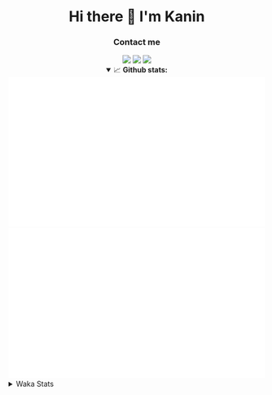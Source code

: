 <div align="center">
 <h1>Hi there 👋 I'm Kanin</h1>
 <h3>Contact me</h3>
 <a href="mailto:im@kanin.dev"><img src="https://img.shields.io/badge/gmail-%23D14836.svg?&style=for-the-badge&logo=gmail&logoColor=white"/></a>
 <a href="https://twitter.com/KaninDev"><img src="https://img.shields.io/badge/twitter-%231DA1F2.svg?&style=for-the-badge&logo=twitter&logoColor=white"/></a>
 <a href="https://www.linkedin.com/in/KaninDev"><img src="https://img.shields.io/badge/linkedin-%230077B5.svg?&style=for-the-badge&logo=linkedin&logoColor=white"/></a>
<details open>
  <summary>📈 <b>Github stats:</b></summary>
  <img src="https://github.com/Kanin/Kanin/blob/master/scripts/GitHubStats/generated/overview.svg"/>
  <img src="https://github.com/Kanin/Kanin/blob/master/scripts/GitHubStats/generated/languages.svg"/>
</details>
</div>

<details>
 <summary>Waka Stats</summary>

<!--START_SECTION:waka-->
![Code Time](http://img.shields.io/badge/Code%20Time-1%2C862%20hrs%2030%20mins-blue)

![Profile Views](http://img.shields.io/badge/Profile%20Views-1-blue)

![Lines of code](https://img.shields.io/badge/From%20Hello%20World%20I%27ve%20Written-20%20Thousand%20lines%20of%20code-blue)

**🐱 My GitHub Data** 

> 🏆 245 Contributions in the Year 2022
 > 
> 📦 88.5 kB Used in GitHub's Storage 
 > 
> 🚫 Not Opted to Hire
 > 
> 📜 15 Public Repositories 
 > 
> 🔑 9 Private Repositories  
 > 
**I'm a Night 🦉** 

```text
🌞 Morning    80 commits     ████░░░░░░░░░░░░░░░░░░░░░   16.67% 
🌆 Daytime    112 commits    █████░░░░░░░░░░░░░░░░░░░░   23.33% 
🌃 Evening    168 commits    ████████░░░░░░░░░░░░░░░░░   35.0% 
🌙 Night      120 commits    ██████░░░░░░░░░░░░░░░░░░░   25.0%

```
📅 **I'm Most Productive on Saturday** 

```text
Monday       56 commits     ███░░░░░░░░░░░░░░░░░░░░░░   11.67% 
Tuesday      49 commits     ██░░░░░░░░░░░░░░░░░░░░░░░   10.21% 
Wednesday    80 commits     ████░░░░░░░░░░░░░░░░░░░░░   16.67% 
Thursday     83 commits     ████░░░░░░░░░░░░░░░░░░░░░   17.29% 
Friday       57 commits     ███░░░░░░░░░░░░░░░░░░░░░░   11.88% 
Saturday     85 commits     ████░░░░░░░░░░░░░░░░░░░░░   17.71% 
Sunday       70 commits     ███░░░░░░░░░░░░░░░░░░░░░░   14.58%

```


📊 **This Week I Spent My Time On** 

```text
⌚︎ Time Zone: America/New_York

💬 Programming Languages: 
Python                   43 mins             █████████████░░░░░░░░░░░░   51.54% 
virtualenv               15 mins             ████░░░░░░░░░░░░░░░░░░░░░   18.68% 
JavaScript               15 mins             ████░░░░░░░░░░░░░░░░░░░░░   18.6% 
.env file                3 mins              █░░░░░░░░░░░░░░░░░░░░░░░░   3.65% 
INI                      2 mins              ░░░░░░░░░░░░░░░░░░░░░░░░░   3.01%

🔥 Editors: 
PyCharm                  1 hr 4 mins         ███████████████████░░░░░░   76.01% 
IntelliJ                 20 mins             ██████░░░░░░░░░░░░░░░░░░░   23.99%

🐱‍💻 Projects: 
BotBase.py               1 hr 4 mins         ███████████████████░░░░░░   75.95% 
modmailbot               20 mins             ██████░░░░░░░░░░░░░░░░░░░   23.99% 
Unknown Project          0 secs              ░░░░░░░░░░░░░░░░░░░░░░░░░   0.06%

💻 Operating System: 
Linux                    1 hr 4 mins         ███████████████████░░░░░░   76.01% 
Windows                  20 mins             ██████░░░░░░░░░░░░░░░░░░░   23.99%

```

**I Mostly Code in Python** 

```text
Python                   23 repos            ███████████████████░░░░░░   76.67% 
JavaScript               3 repos             ██░░░░░░░░░░░░░░░░░░░░░░░   10.0% 
Java                     2 repos             █░░░░░░░░░░░░░░░░░░░░░░░░   6.67% 
Kotlin                   1 repo              ░░░░░░░░░░░░░░░░░░░░░░░░░   3.33% 
HTML                     1 repo              ░░░░░░░░░░░░░░░░░░░░░░░░░   3.33%

```


**Timeline**

![Chart not found](https://raw.githubusercontent.com/Kanin/Kanin/master/charts/bar_graph.png) 


 Last Updated on 10/06/2022 11:07:31 UTC
<!--END_SECTION:waka-->
</details>
